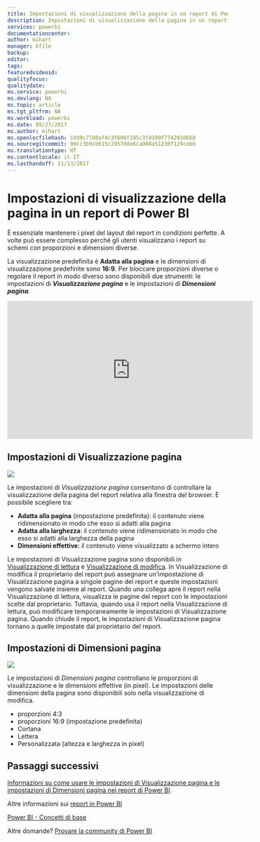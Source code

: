 ```yaml
---
title: Impostazioni di visualizzazione della pagina in un report di Power BI
description: Impostazioni di visualizzazione della pagina in un report di Power BI
services: powerbi
documentationcenter: 
author: mihart
manager: kfile
backup: 
editor: 
tags: 
featuredvideoid: 
qualityfocus: 
qualitydate: 
ms.service: powerbi
ms.devlang: NA
ms.topic: article
ms.tgt_pltfrm: NA
ms.workload: powerbi
ms.date: 09/27/2017
ms.author: mihart
ms.openlocfilehash: 1dd9c77d0af4c3f606f195c3f4199f774292d668
ms.sourcegitcommit: 99cc3b9cb615c2957dde6ca908a51238f129cebb
ms.translationtype: HT
ms.contentlocale: it-IT
ms.lasthandoff: 11/13/2017
---
```

# <a name="page-display-settings-in-a-power-bi-report"></a>Impostazioni di visualizzazione della pagina in un report di Power BI
È essenziale mantenere i pixel del layout del report in condizioni perfette. A volte può essere complesso perché gli utenti visualizzano i report su schemi con proporzioni e dimensioni diverse. 

La visualizzazione predefinita è **Adatta alla pagina** e le dimensioni di visualizzazione predefinite sono **16:9**. Per bloccare proporzioni diverse o regolare il report in modo diverso sono disponibili due strumenti: le impostazioni di ***Visualizzazione pagina*** e le impostazioni di ***Dimensioni pagina***.

<iframe width="560" height="315" src="https://www.youtube.com/embed/5tg-OXzxe2g" frameborder="0" allowfullscreen></iframe>


## <a name="page-view-settings"></a>Impostazioni di Visualizzazione pagina
![](media/power-bi-report-display-settings/power-bi-change-page-view-new.png)

Le impostazioni di *Visualizzazione pagina* consentono di controllare la visualizzazione della pagina del report relativa alla finestra del browser.  È possibile scegliere tra:

* **Adatta alla pagina** (impostazione predefinita): il contenuto viene ridimensionato in modo che esso si adatti alla pagina
* **Adatta alla larghezza**: il contenuto viene ridimensionato in modo che esso si adatti alla larghezza della pagina
* **Dimensioni effettive**: il contenuto viene visualizzato a schermo intero

Le impostazioni di Visualizzazione pagina sono disponibili in [Visualizzazione di lettura](service-interact-with-a-report-in-reading-view.md) e [Visualizzazione di modifica](service-interact-with-a-report-in-editing-view.md). In Visualizzazione di modifica il proprietario del report può assegnare un'impostazione di Visualizzazione pagina a singole pagine del report e queste impostazioni vengono salvate insieme al report. Quando una collega apre il report nella Visualizzazione di lettura, visualizza le pagine del report con le impostazioni scelte dal proprietario.  Tuttavia, quando usa il report nella Visualizzazione di lettura, può modificare temporaneamente le impostazioni di Visualizzazione pagina.  Quando chiude il report, le impostazioni di Visualizzazione pagina tornano a quelle impostate dal proprietario del report.

## <a name="page-size-settings"></a>Impostazioni di Dimensioni pagina
![](media/power-bi-report-display-settings/power-bi--page-size.png)

Le impostazioni di *Dimensioni pagina* controllano le proporzioni di visualizzazione e le dimensioni effettive (in pixel).  Le impostazioni delle dimensioni della pagina sono disponibili solo nella visualizzazione di modifica.

* proporzioni 4:3
* proporzioni 16:9 (impostazione predefinita)
* Cortana
* Lettera
* Personalizzata (altezza e larghezza in pixel)

## <a name="next-steps"></a>Passaggi successivi
[Informazioni su come usare le impostazioni di Visualizzazione pagina e le impostazioni di Dimensioni pagina nei report di Power BI](power-bi-change-report-display-settings.md).

Altre informazioni sui [report in Power BI](service-reports.md)

[Power BI - Concetti di base](service-basic-concepts.md)

Altre domande? [Provare la community di Power BI](http://community.powerbi.com/)

